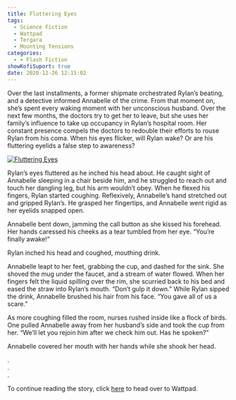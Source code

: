 ```yaml
---
title: Fluttering Eyes
tags:
  - Science Fiction
  - Wattpad
  - Tergara
  - Mounting Tensions
categories:
  - - Flash Fiction
showKofiSuport: true
date: 2020-12-26 12:15:02
---
```


Over the last installments, a former shipmate orchestrated Rylan’s beating, and a detective informed Annabelle of the crime. From that moment on, she’s spent every waking moment with her unconscious husband. Over the next few months, the doctors try to get her to leave, but she uses her family’s influence to take up occupancy in Rylan’s hospital room. Her constant presence compels the doctors to redouble their efforts to rouse Rylan from his coma.<!-- more --> When his eyes flicker, will Rylan wake? Or are his fluttering eyelids a false step to awareness?

<div class="center">

[![Fluttering Eyes](/images/covers/mounting-tensions.png "Fluttering Eyes")](https://www.wattpad.com/1000828021-mounting-tensions-fluttering-eyes)

</div>

Rylan’s eyes fluttered as he inched his head about. He caught sight of Annabelle sleeping in a chair beside him, and he struggled to reach out and touch her dangling leg, but his arm wouldn’t obey. When he flexed his fingers, Rylan started coughing. Reflexively, Annabelle’s hand stretched out and gripped Rylan’s. He grasped her fingertips, and Annabelle went rigid as her eyelids snapped open.

Annabelle bent down, jamming the call button as she kissed his forehead. Her hands caressed his cheeks as a tear tumbled from her eye. “You’re finally awake!”

Rylan inched his head and coughed, mouthing drink.

Annabelle leapt to her feet, grabbing the cup, and dashed for the sink. She shoved the mug under the faucet, and a stream of water flowed. When her fingers felt the liquid spilling over the rim, she scurried back to his bed and eased the straw into Rylan’s mouth. “Don’t gulp it down.” While Rylan sipped the drink, Annabelle brushed his hair from his face. “You gave all of us a scare.”

As more coughing filled the room, nurses rushed inside like a flock of birds. One pulled Annabelle away from her husband’s side and took the cup from her. “We’ll let you rejoin him after we check him out. Has he spoken?”

Annabelle covered her mouth with her hands while she shook her head.

<div class="center story-ellipses">

.</br>
.</br>
.</br>

</div>

<div>

To continue reading the story, click [here](https://www.wattpad.com/1000828021-mounting-tensions-fluttering-eyes) to head over to Wattpad.

</div>